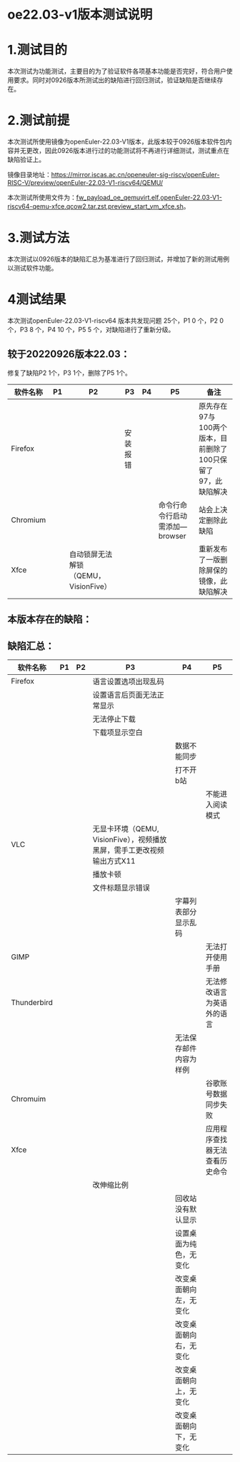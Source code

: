 # oe22.03-v1版本测试说明

# 1.测试目的
本次测试为功能测试，主要目的为了验证软件各项基本功能是否完好，符合用户使用要求。同时对0926版本所测试出的缺陷进行回归测试，验证缺陷是否继续存在。

# 2.测试前提
本次测试所使用镜像为openEuler-22.03-V1版本，此版本较于0926版本软件包内容并无更改，因此0926版本进行过的功能测试将不再进行详细测试，测试重点在缺陷验证上。

镜像目录地址：https://mirror.iscas.ac.cn/openeuler-sig-riscv/openEuler-RISC-V/preview/openEuler-22.03-V1-riscv64/QEMU/

本次测试所使用文件为：[fw_payload_oe_qemuvirt.elf](https://mirror.iscas.ac.cn/openeuler-sig-riscv/openEuler-RISC-V/preview/openEuler-22.03-V1-riscv64/QEMU/fw_payload_oe_qemuvirt.elf),[openEuler-22.03-V1-riscv64-qemu-xfce.qcow2.tar.zst](https://mirror.iscas.ac.cn/openeuler-sig-riscv/openEuler-RISC-V/preview/openEuler-22.03-V1-riscv64/QEMU/openEuler-22.03-V1-riscv64-qemu-xfce.qcow2.tar.zst),[preview_start_vm_xfce.sh](https://mirror.iscas.ac.cn/openeuler-sig-riscv/openEuler-RISC-V/preview/openEuler-22.03-V1-riscv64/QEMU/preview_start_vm_xfce.sh)。

# 3.测试方法
本次测试以0926版本的缺陷汇总为基准进行了回归测试，并增加了新的测试用例以测试软件功能。

# 4测试结果
本次测试openEuler-22.03-V1-riscv64 版本共发现问题 25个，P1 0 个，P2 0 个，P3 8 个，P4 10 个，P5 5 个，对缺陷进行了重新分级。


## 较于20220926版本22.03：

修复了缺陷P2 1个，P3 1个，删除了P5 1个。

|    软件名称         | P1   | P2         | P3                      | P4                 | P5                         | 备注            |
| ----------- | ---- | ---------- | ------------------------------ | ------------------ | -------------------------- |-------------------------| 
| Firefox            |      |            | 安装报错                |                    |                   | 原先存在97与100两个版本，目前删除了100只保留了97，此缺陷解决 |
| Chromium           |      |            |                        |                    |命令行命令行启动需添加—browser| 站会上决定删除此缺陷       |
| Xfce               |      |自动锁屏无法解锁（QEMU，VisionFive） |              |                     |              | 重新发布了一版删除屏保的镜像，此缺陷解决 |
 
## 本版本存在的缺陷：
## 缺陷汇总：

|    软件名称  | P1   | P2         | P3                             | P4                 | P5                         |
| ----------- | ---- | ---------- | ------------------------------ | ------------------ | -------------------------- |
| Firefox     |      |            | 语言设置选项出现乱码           |                    |                              |
|             |      |            | 设置语言后页面无法正常显示     |                    |                              |                             
|             |      |            | 无法停止下载                  |                    |                              |                              
|             |      |            | 下载项显示空白                   |                            |                                                
|             |      |            |                                | 数据不能同步                           |                                      
|             |      |            |                                | 打不开b站          |                            |
|             |      |            |                                |                   | 不能进入阅读模式              |
| VLC         |      |            | 无显卡环境（QEMU, VisionFive），视频播放黑屏，需手工更改视频输出方式X11                 |                    |                            |
|             |      |            | 播放卡顿                       |                    |                            |
|             |      |            | 文件标题显示错误               |                    |                            |
|             |      |            |                                | 字幕列表部分显示乱码       |                            |
| GIMP        |      |            |                                |                    | 无法打开使用手册           |
| Thunderbird |      |            |                                |                    | 无法修改语言为英语外的语言 |
|             |      |            |                                | 无法保存邮件内容为样例   |                      |
| Chromuim    |      |            |                                |                      | 谷歌账号数据同步失败       |
| Xfce        |      |            |                                |                    | 应用程序查找器无法查看历史命令 |
|             |      |            | 改伸缩比例                     |                    |                            |
|             |      |            |                                | 回收站没有默认显示 |                            |
|             |      |            |                                | 设置桌面为纯色，无变化     |                            |
|             |      |            |                                | 改变桌面朝向左，无变化     |                            |
|             |      |            |                                | 改变桌面朝向右，无变化     |                            |
|             |      |            |                                | 改变桌面朝向上，无变化     |                            |
|             |      |            |                                | 改变桌面朝向下，无变化     |                            |
